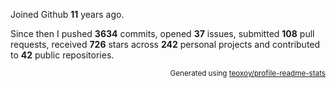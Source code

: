 Joined Github **11** years ago.

Since then I pushed **3634** commits, opened **37** issues, submitted **108** pull requests, received **726** stars across **242** personal projects and contributed to **42** public repositories.

<p align="right"><sub>Generated using <a href="https://github.com/marketplace/actions/profile-readme-stats">teoxoy/profile-readme-stats</a></sub></p>
